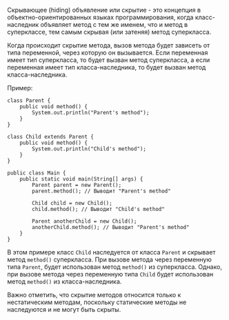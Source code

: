 Скрывающее (hiding) объявление или скрытие - это концепция в объектно-ориентированных языках программирования, когда класс-наследник объявляет метод с тем же именем, что и метод в суперклассе, тем самым скрывая (или затеняя) метод суперкласса.

Когда происходит скрытие метода, вызов метода будет зависеть от типа переменной, через которую он вызывается. Если переменная имеет тип суперкласса, то будет вызван метод суперкласса, а если переменная имеет тип класса-наследника, то будет вызван метод класса-наследника.

Пример:

```
class Parent {
    public void method() {
        System.out.println("Parent's method");
    }
}

class Child extends Parent {
    public void method() {
        System.out.println("Child's method");
    }
}

public class Main {
    public static void main(String[] args) {
        Parent parent = new Parent();
        parent.method(); // Выводит "Parent's method"

        Child child = new Child();
        child.method(); // Выводит "Child's method"

        Parent anotherChild = new Child();
        anotherChild.method(); // Выводит "Parent's method"
    }
}
```

В этом примере класс `Child` наследуется от класса `Parent` и скрывает метод `method()` суперкласса. При вызове метода через переменную типа `Parent`, будет использован метод `method()` из суперкласса. Однако, при вызове метода через переменную типа `Child` будет использован метод `method()` из класса-наследника.

Важно отметить, что скрытие методов относится только к нестатическим методам, поскольку статические методы не наследуются и не могут быть скрыты.